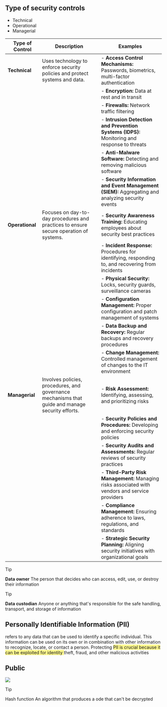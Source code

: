 

## Type of security controls
- Technical
- Operational
- Managerial

|**Type of Control**|**Description**|**Examples**|
|---|---|---|
|**Technical**|Uses technology to enforce security policies and protect systems and data.|- **Access Control Mechanisms:** Passwords, biometrics, multi-factor authentication|
|||- **Encryption:** Data at rest and in transit|
|||- **Firewalls:** Network traffic filtering|
|||- **Intrusion Detection and Prevention Systems (IDPS):** Monitoring and response to threats|
|||- **Anti-Malware Software:** Detecting and removing malicious software|
|||- **Security Information and Event Management (SIEM):** Aggregating and analyzing security events|
|**Operational**|Focuses on day-to-day procedures and practices to ensure secure operation of systems.|- **Security Awareness Training:** Educating employees about security best practices|
|||- **Incident Response:** Procedures for identifying, responding to, and recovering from incidents|
|||- **Physical Security:** Locks, security guards, surveillance cameras|
|||- **Configuration Management:** Proper configuration and patch management of systems|
|||- **Data Backup and Recovery:** Regular backups and recovery procedures|
|||- **Change Management:** Controlled management of changes to the IT environment|
|**Managerial**|Involves policies, procedures, and governance mechanisms that guide and manage security efforts.|- **Risk Assessment:** Identifying, assessing, and prioritizing risks|
|||- **Security Policies and Procedures:** Developing and enforcing security policies|
|||- **Security Audits and Assessments:** Regular reviews of security practices|
|||- **Third-Party Risk Management:** Managing risks associated with vendors and service providers|
|||- **Compliance Management:** Ensuring adherence to laws, regulations, and standards|
|||- **Strategic Security Planning:** Aligning security initiatives with organizational goals|
>[!tip]
>**Data owner**
The person that decides who can access, edit,
use, or destroy their information


>[!tip]
>**Data custodian**
Anyone or anything that's responsible for the
safe handling, transport, and storage
of information


## **Personally Identifiable Information (PII)** 
refers to any data that can be used to identify a specific individual. This information can be used on its own or in combination with other information to recognize, locate, or contact a person. Protecting <span style="background:#fff88f">PII is crucial because it can be exploited for identity </span>theft, fraud, and other malicious activities

## Public 

![](https://i.imgur.com/YiYgIat.png)


>[!tip]
>Hash function
An algorithm that produces a
ode that can't
be decrypted

